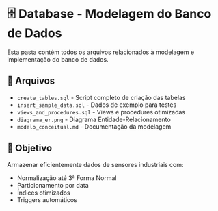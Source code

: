 # 🗄️ Database - Modelagem do Banco de Dados

Esta pasta contém todos os arquivos relacionados à modelagem e implementação do banco de dados.

## 📁 Arquivos

- `create_tables.sql` - Script completo de criação das tabelas
- `insert_sample_data.sql` - Dados de exemplo para testes
- `views_and_procedures.sql` - Views e procedures otimizadas
- `diagrama_er.png` - Diagrama Entidade-Relacionamento
- `modelo_conceitual.md` - Documentação da modelagem

## 🎯 Objetivo

Armazenar eficientemente dados de sensores industriais com:
- Normalização até 3ª Forma Normal
- Particionamento por data
- Índices otimizados
- Triggers automáticos
